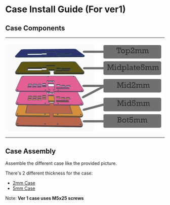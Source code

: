 # Case Install Guide (For ver1)

## **Case Components**
---
![Case Install Guide](/Assets/images/casever1.jpg)


---
## **Case Assembly**
Assemble the different case like the provided picture.

There's 2 different thickness for the case:
-   [2mm Case](/Case/Case2D/2mm/)
-   [5mm Case](/Case/Case2D/5mm/)

Note: **Ver 1 case uses M5x25 screws**